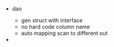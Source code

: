 - dao
  - gen struct with interface
  - no hard code column name
  - auto mapping scan to different out
  
- 